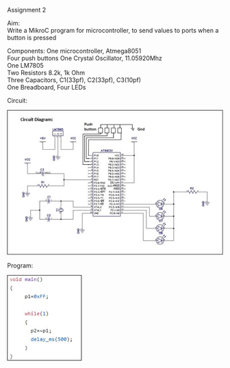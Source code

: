 Assignment 2  

Aim:  
Write a MikroC program for microcontroller, to send values to ports when a button is pressed  

Components:
One microcontroller, Atmega8051  
Four push buttons
One Crystal Oscillator, 11.05920Mhz  
One LM7805  
Two Resistors 8.2k, 1k Ohm  
Three Capacitors, C1(33pf), C2(33pf), C3(10pf)  
One Breadboard, Four LEDs  

Circuit:  

![alt text](https://github.com/rajatsharma369007/Embedded_system/blob/master/Led_on_off_Push_button/Circuit/1.JPG)  

Program:  

![alt text](https://github.com/rajatsharma369007/Embedded_system/blob/master/Led_on_off_Push_button/Circuit/2.JPG)  

